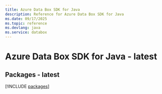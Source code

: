 ```yaml
---
title: Azure Data Box SDK for Java
description: Reference for Azure Data Box SDK for Java
ms.date: 09/17/2025
ms.topic: reference
ms.devlang: java
ms.service: databox
---
```

# Azure Data Box SDK for Java - latest
## Packages - latest
[!INCLUDE [packages](data-box-index.md)]